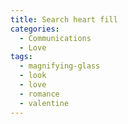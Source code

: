 ```yaml
---
title: Search heart fill
categories:
  - Communications
  - Love
tags:
  - magnifying-glass
  - look
  - love
  - romance
  - valentine
---
```

